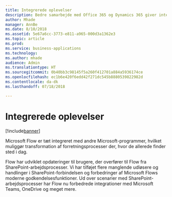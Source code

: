 ```yaml
---
title: Integrerede oplevelser
description: Bedre samarbejde med Office 365 og Dynamics 365 giver integrerede oplevelser i SharePoint, Teams, Excel og flere.
author: Mhade
manager: AnnBe
ms.date: 8/10/2018
ms.assetid: 5e67a6cc-3773-e811-a965-000d3a1362e3
ms.topic: article
ms.prod: 
ms.service: business-applications
ms.technology: 
ms.author: mhade
audience: Admin
ms.translationtype: HT
ms.sourcegitcommit: 0b40bb3c98145f5a260f412701a884a5936174ce
ms.openlocfilehash: ec1b6e420f6edd42f271dc545b8880539822982d
ms.contentlocale: da-dk
ms.lasthandoff: 07/18/2018

---
```

# <a name="integrated-experiences"></a>Integrerede oplevelser


[!include[banner](../../includes/banner.md)]

Microsoft Flow er tæt integreret med andre Microsoft-programmer, hvilket muliggør transformation af forretningsprocesser der, hvor de allerede finder sted i dag.

Flow har udviklet opdateringer til brugere, der overfører til Flow fra SharePoint-arbejdsprocesser. Vi har tilføjet flere manglende udløsere og handlinger i SharePoint-forbindelsen og forbedringer af Microsoft Flows moderne godkendelsesfunktioner. Ud over scenarier med SharePoint-arbejdsprocesser har Flow nu forbedrede integrationer med Microsoft Teams, OneDrive og meget mere.

